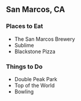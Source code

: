 ## San Marcos, CA

### Places to Eat

- The San Marcos Brewery
- Sublime
- Blackstone Pizza


### Things to Do

- Double Peak Park
- Top of the World
- Bowling
